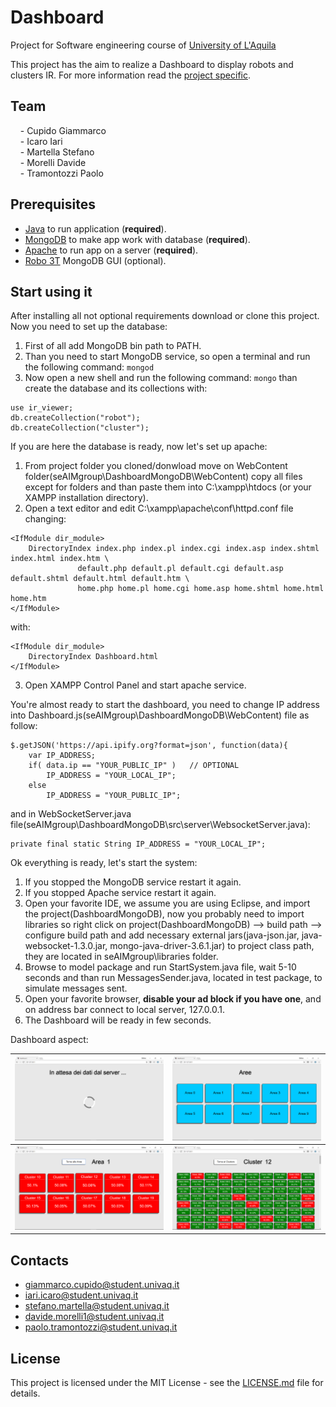 # Dashboard

Project for Software engineering course of [University of L'Aquila](http://univaq.it)

This project has the aim to realize a Dashboard to display robots and clusters IR.
For more information read the [project specific](doc/Progetto_Soft_Eng_2017-2018.pdf).

## Team

&nbsp;&nbsp;&nbsp;&nbsp;\- Cupido Giammarco  
&nbsp;&nbsp;&nbsp;&nbsp;\- Icaro Iari  
&nbsp;&nbsp;&nbsp;&nbsp;\- Martella Stefano  
&nbsp;&nbsp;&nbsp;&nbsp;\- Morelli Davide  
&nbsp;&nbsp;&nbsp;&nbsp;\- Tramontozzi Paolo

## Prerequisites

- [Java](https://www.java.com/it/download/) to run application (**required**).
- [MongoDB](https://www.mongodb.com/download-center#community) to make app work with database (**required**).
- [Apache](https://www.apachefriends.org/it/download.html) to run app on a server (**required**).
- [Robo 3T](https://robomongo.org/) MongoDB GUI (optional).

## Start using it

After installing all not optional requirements download or clone this project.
Now you need to set up the database:

1. First of all add MongoDB bin path to PATH.
2. Than you need to start MongoDB service, so open a terminal and run the following command:
   `mongod`
3. Now open a new shell and run the following command: 
   `mongo`
   than create the database and its collections with:
```
use ir_viewer;
db.createCollection("robot");
db.createCollection("cluster");
```  
If you are here the database is ready, now let's set up apache:

1. From project folder you cloned/donwload move on WebContent folder(seAIMgroup\DashboardMongoDB\WebContent) copy all files                except for folders and than paste them into C:\xampp\htdocs (or your XAMPP installation directory).
2. Open a text editor and edit C:\xampp\apache\conf\httpd.conf file changing:
```
<IfModule dir_module>
    DirectoryIndex index.php index.pl index.cgi index.asp index.shtml index.html index.htm \
	           default.php default.pl default.cgi default.asp default.shtml default.html default.htm \
	           home.php home.pl home.cgi home.asp home.shtml home.html home.htm
</IfModule>
```
with:
```
<IfModule dir_module>
    DirectoryIndex Dashboard.html
</IfModule>
```
3. Open XAMPP Control Panel and start apache service.

You're almost ready to start the dashboard, you need to change IP address into Dashboard.js(seAIMgroup\DashboardMongoDB\WebContent)     file as follow:
```
$.getJSON('https://api.ipify.org?format=json', function(data){
	var IP_ADDRESS;
	if( data.ip == "YOUR_PUBLIC_IP" )   // OPTIONAL
		IP_ADDRESS = "YOUR_LOCAL_IP";
	else
		IP_ADDRESS = "YOUR_PUBLIC_IP";
```
and in WebSocketServer.java file(seAIMgroup\DashboardMongoDB\src\server\WebsocketServer.java):
```
private final static String IP_ADDRESS = "YOUR_LOCAL_IP";
```

Ok everything is ready, let's start the system:

1. If you stopped the MongoDB service restart it again.
2. If you stopped Apache service restart it again.
3. Open your favorite IDE, we assume you are using Eclipse, and import the project(DashboardMongoDB), now you probably need to import      libraries so right click on project(DashboardMongoDB) --> build path --> configure build path and add necessary
external jars(java-json.jar, java-websocket-1.3.0.jar, mongo-java-driver-3.6.1.jar) to project class path, they are located in 	      seAIMgroup\libraries folder.
4. Browse to model package and run StartSystem.java file, wait 5-10 seconds and than run MessagesSender.java, located in test package,
to simulate messages sent.
5. Open your favorite browser, **disable your ad block if you have one**, and on address bar connect to local server, 127.0.0.1.
6. The Dashboard will be ready in few seconds.

Dashboard aspect:

![screen0](screenshots/loading.PNG) | ![screen1](screenshots/areas.PNG)
--- | ---  
![screen2](screenshots/clusters.PNG) | ![screen3](screenshots/robots.PNG)

## Contacts

- giammarco.cupido@student.univaq.it
- iari.icaro@student.univaq.it
- stefano.martella@student.univaq.it
- davide.morelli1@student.univaq.it
- paolo.tramontozzi@student.univaq.it


## License

This project is licensed under the MIT License - see the [LICENSE.md](LICENSE.md) file for details.
